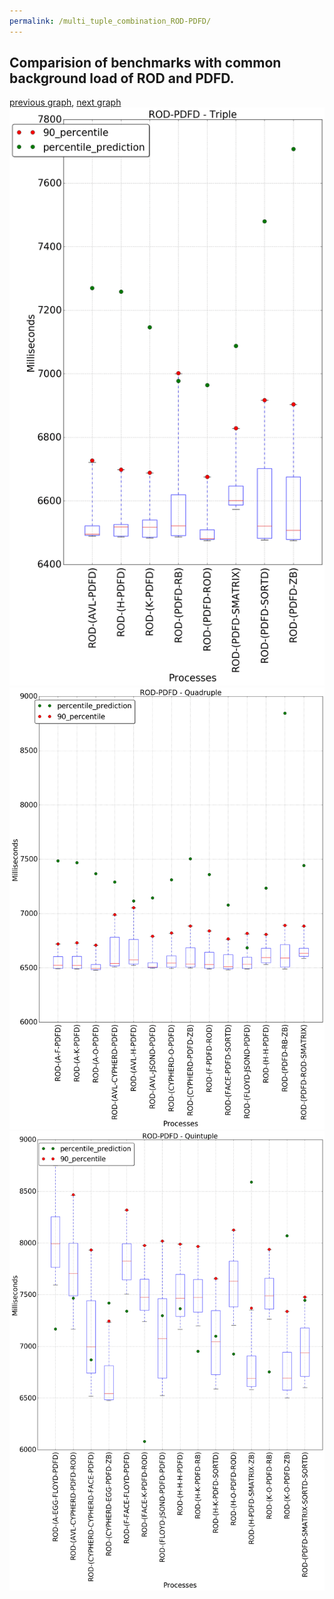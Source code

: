 ```yaml
---
permalink: /multi_tuple_combination_ROD-PDFD/
---
```



## Comparision of benchmarks with common background load of ROD and PDFD.

[previous graph](../multi_tuple_combination_ROD-O/), [next graph](../multi_tuple_combination_ROD-RB/)
![graph figure](./images/triple/ROD/ROD-PDFD_box.png)![graph figure](./images/quadruple/ROD/ROD-PDFD_box.png)![graph figure](./images/quintuple/ROD/ROD-PDFD_box.png)